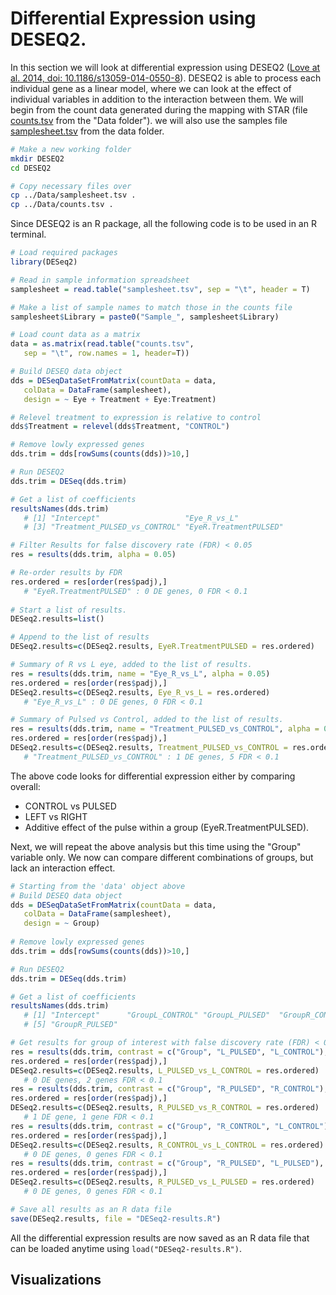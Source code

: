 # Differential Expression using DESEQ2.
In this section we will look at differential expression using DESEQ2 ([Love at al. 2014, doi: 10.1186/s13059-014-0550-8](https://genomebiology.biomedcentral.com/articles/10.1186/s13059-014-0550-8)).  DESEQ2 is able to process each individual gene as a linear model, where we can look at the effect of individual variables in addition to the interaction between them.  We will begin from the count data generated during the mapping with STAR (file [counts.tsv](./Data/counts.tsv) from the "Data folder").  we will also use the samples file [samplesheet.tsv](./Data/samplesheet.tsv) from the data folder.
```bash
# Make a new working folder
mkdir DESEQ2
cd DESEQ2

# Copy necessary files over
cp ../Data/samplesheet.tsv .
cp ../Data/counts.tsv .
```

Since DESEQ2 is an R package, all the following code is to be used in an R terminal.
```R
# Load required packages
library(DESeq2)

# Read in sample information spreadsheet
samplesheet = read.table("samplesheet.tsv", sep = "\t", header = T)

# Make a list of sample names to match those in the counts file
samplesheet$Library = paste0("Sample_", samplesheet$Library)

# Load count data as a matrix
data = as.matrix(read.table("counts.tsv", 
   sep = "\t", row.names = 1, header=T))

# Build DESEQ data object
dds = DESeqDataSetFromMatrix(countData = data,
   colData = DataFrame(samplesheet),
   design = ~ Eye + Treatment + Eye:Treatment)

# Relevel treatment to expression is relative to control
dds$Treatment = relevel(dds$Treatment, "CONTROL")

# Remove lowly expressed genes
dds.trim = dds[rowSums(counts(dds))>10,]

# Run DESEQ2
dds.trim = DESeq(dds.trim)

# Get a list of coefficients
resultsNames(dds.trim)
   # [1] "Intercept"                   "Eye_R_vs_L"                 
   # [3] "Treatment_PULSED_vs_CONTROL" "EyeR.TreatmentPULSED" 

# Filter Results for false discovery rate (FDR) < 0.05
res = results(dds.trim, alpha = 0.05)

# Re-order results by FDR
res.ordered = res[order(res$padj),]
   # "EyeR.TreatmentPULSED" : 0 DE genes, 0 FDR < 0.1
   
# Start a list of results.
DESeq2.results=list()

# Append to the list of results
DESeq2.results=c(DESeq2.results, EyeR.TreatmentPULSED = res.ordered)

# Summary of R vs L eye, added to the list of results.
res = results(dds.trim, name = "Eye_R_vs_L", alpha = 0.05)
res.ordered = res[order(res$padj),]
DESeq2.results=c(DESeq2.results, Eye_R_vs_L = res.ordered)
   # "Eye_R_vs_L" : 0 DE genes, 0 FDR < 0.1

# Summary of Pulsed vs Control, added to the list of results.
res = results(dds.trim, name = "Treatment_PULSED_vs_CONTROL", alpha = 0.05)
res.ordered = res[order(res$padj),]
DESeq2.results=c(DESeq2.results, Treatment_PULSED_vs_CONTROL = res.ordered)
   # "Treatment_PULSED_vs_CONTROL" : 1 DE genes, 5 FDR < 0.1
```
The above code looks for differential expression either by comparing overall:
- CONTROL vs PULSED
- LEFT vs RIGHT
- Additive effect of the pulse within a group (EyeR.TreatmentPULSED).


Next, we will repeat the above analysis but this time using the "Group" variable only.  We now can compare different combinations of groups, but lack an interaction effect.
```R
# Starting from the 'data' object above
# Build DESEQ data object
dds = DESeqDataSetFromMatrix(countData = data,
   colData = DataFrame(samplesheet),
   design = ~ Group)
   
# Remove lowly expressed genes
dds.trim = dds[rowSums(counts(dds))>10,]

# Run DESEQ2
dds.trim = DESeq(dds.trim)

# Get a list of coefficients
resultsNames(dds.trim)
   # [1] "Intercept"      "GroupL_CONTROL" "GroupL_PULSED"  "GroupR_CONTROL"
   # [5] "GroupR_PULSED"

# Get results for group of interest with false discovery rate (FDR) < 0.05, then append to results
res = results(dds.trim, contrast = c("Group", "L_PULSED", "L_CONTROL"), alpha = 0.05)
res.ordered = res[order(res$padj),]
DESeq2.results=c(DESeq2.results, L_PULSED_vs_L_CONTROL = res.ordered)
   # 0 DE genes, 2 genes FDR < 0.1 
res = results(dds.trim, contrast = c("Group", "R_PULSED", "R_CONTROL"), alpha = 0.05)
res.ordered = res[order(res$padj),]
DESeq2.results=c(DESeq2.results, R_PULSED_vs_R_CONTROL = res.ordered)
   # 1 DE gene, 1 gene FDR < 0.1
res = results(dds.trim, contrast = c("Group", "R_CONTROL", "L_CONTROL"), alpha = 0.05)
res.ordered = res[order(res$padj),]
DESeq2.results=c(DESeq2.results, R_CONTROL_vs_L_CONTROL = res.ordered)
   # 0 DE genes, 0 genes FDR < 0.1 
res = results(dds.trim, contrast = c("Group", "R_PULSED", "L_PULSED"), alpha = 0.05)
res.ordered = res[order(res$padj),]
DESeq2.results=c(DESeq2.results, R_PULSED_vs_L_PULSED = res.ordered)
   # 0 DE genes, 0 genes FDR < 0.1 

# Save all results as an R data file
save(DESeq2.results, file = "DESeq2-results.R")
```
All the differential expression results are now saved as an R data file that can be loaded anytime using `load("DESeq2-results.R")`.
 
## Visualizations
